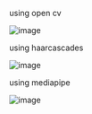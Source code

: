 using open cv



![image](https://github.com/user-attachments/assets/2f2e0d67-b2fe-4292-8e80-0878887d84f2)





using haarcascades





![image](https://github.com/user-attachments/assets/d6a7d982-2b62-4e85-afb8-9b40d1cc59ab)





using mediapipe





![image](https://github.com/user-attachments/assets/e2e153ec-5e01-4e1d-b56c-039f10cdae44)

